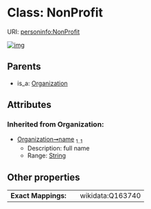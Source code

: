 
# Class: NonProfit




URI: [personinfo:NonProfit](https://w3id.org/linkml/examples/personinfo/NonProfit)


[![img](https://yuml.me/diagram/nofunky;dir:TB/class/[Organization],[Organization]^-[NonProfit&#124;name(i):string])](https://yuml.me/diagram/nofunky;dir:TB/class/[Organization],[Organization]^-[NonProfit&#124;name(i):string])

## Parents

 *  is_a: [Organization](Organization.md)

## Attributes


### Inherited from Organization:

 * [Organization➞name](Organization_name.md)  <sub>1..1</sub>
     * Description: full name
     * Range: [String](types/String.md)

## Other properties

|  |  |  |
| --- | --- | --- |
| **Exact Mappings:** | | wikidata:Q163740 |

